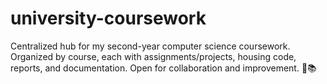 # university-coursework
Centralized hub for my second-year computer science coursework. Organized by course, each with assignments/projects, housing code, reports, and documentation. Open for collaboration and improvement. 🚀📚
